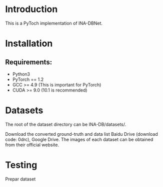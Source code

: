 Introduction
============
This is a PyToch implementation of INA-DBNet.

Installation
============
Requirements:
------------
* Python3
* PyTorch == 1.2
* GCC >= 4.9 (This is important for PyTorch)
* CUDA >= 9.0 (10.1 is recommended)

Datasets
========

The root of the dataset directory can be INA-DB/datasets/.

Download the converted ground-truth and data list  Baidu Drive (download code: 0drc), Google Drive. The images of each dataset can be obtained from their official website.

Testing
=======
Prepar dataset

